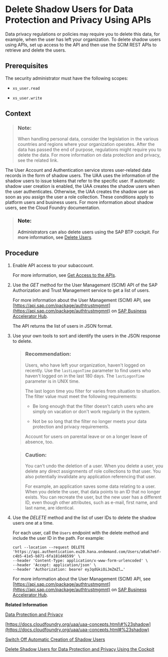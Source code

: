 <!-- loioeb70f16b420447b6b33dedc3ebcf91cc -->

# Delete Shadow Users for Data Protection and Privacy Using APIs

Data privacy regulations or policies may require you to delete this data, for example, when the user has left your organization. To delete shadow users using APIs, set up access to the API and then use the SCIM REST APIs to retrieve and delete the users.



<a name="loioeb70f16b420447b6b33dedc3ebcf91cc__prereq_sg2_kqr_ddb"/>

## Prerequisites

The security administrator must have the following scopes:

-   `xs_user.read`

-   `xs_user.write`




## Context

> ### Note:  
> When handling personal data, consider the legislation in the various countries and regions where your organization operates. After the data has passed the end of purpose, regulations might require you to delete the data. For more information on data protection and privacy, see the related link.

The User Account and Authentication service stores user-related data records in the form of shadow users. The UAA uses the information of the shadow users to issue tokens that refer to the specific user. If automatic shadow user creation is enabled, the UAA creates the shadow users when the user authenticates. Otherwise, the UAA creates the shadow user as soon as you assign the user a role collection. These conditions apply to platform users and business users. For more information about shadow users, see the Cloud Foundry documentation.

> ### Note:  
> Administrators can also delete users using the SAP BTP cockpit. For more information, see [Delete Users](../50-administration-and-ops/delete-users-51000c2.md).



## Procedure

1.  Enable API access to your subaccount.

    For more information, see [Get Access to the APIs](../50-administration-and-ops/get-access-to-the-apis-fda1027.md).

2.  Use the *GET* method for the User Management \(SCIM\) API of the SAP Authorization and Trust Management service to get a list of users.

    For more information about the User Management \(SCIM\) API, see [https://api.sap.com/package/authtrustmgmnt](https://api.sap.com/package/authtrustmgmnt) on [SAP Business Accelerator Hub](https://api.sap.com/package/authtrustmgmnt?section=Artifacts).

    The API returns the list of users in JSON format.

3.  Use your own tools to sort and identify the users in the JSON response to delete.

    > ### Recommendation:  
    > Users, who have left your organization, haven't logged on recently. Use the `lastLogonTime` parameter to find users who haven't logged on in the last 180 days. The `lastLogonTime` parameter is in UNIX time.
    > 
    > The last logon time you filter for varies from situation to situation. The filter value must meet the following requirements:
    > 
    > -   Be long enough that the filter doesn't catch users who are simply on vacation or don't work regularly in the system.
    > 
    > -   Not be so long that the filter no longer meets your data protection and privacy requirements.
    > 
    > 
    > Account for users on parental leave or on a longer leave of absence, too.

    > ### Caution:  
    > You can't undo the deletion of a user. When you delete a user, you delete any direct assignments of role collections to that user. You also potentially invalidate any application referencing that user.
    > 
    > For example, an application saves some data relating to a user. When you delete the user, that data points to an ID that no longer exists. You can recreate the user, but the new user has a different ID, even though other attributes, such as e-mail, first name, and last name, are identical.

4.  Use the *DELETE* method and the list of user IDs to delete the shadow users one at a time.

    For each user, call the `Users` endpoint with the delete method and include the user ID in the path. For example:

    ```
    curl --location --request DELETE 'https://api.authentication.eu20.hana.ondemand.com/Users/a0a67e6f-c4b5-41e5-b871-6fa181d46599' \
    --header 'Content-Type: application/x-www-form-urlencoded' \
    --header 'Accept: application/json' \
    --header 'Authorization: bearer eyJqdGkiOiJmZmZl…'
    ```

    For more information about the User Management \(SCIM\) API, see [https://api.sap.com/package/authtrustmgmnt](https://api.sap.com/package/authtrustmgmnt) on [SAP Business Accelerator Hub](https://api.sap.com/package/authtrustmgmnt?section=Artifacts).


**Related Information**  


[Data Protection and Privacy](data-protection-and-privacy-7e513d3.md "Data protection is associated with numerous legal requirements and privacy concerns. In addition to compliance with general data protection and privacy acts, it's necessary to consider compliance with industry-specific legislation in different countries/regions.")

[https://docs.cloudfoundry.org/uaa/uaa-concepts.html\#%23shadow](https://docs.cloudfoundry.org/uaa/uaa-concepts.html#%23shadow)

[Switch Off Automatic Creation of Shadow Users](../50-administration-and-ops/switch-off-automatic-creation-of-shadow-users-d852567.md "To switch off the creation of shadow users in the trust configuration of custom identity providers, administrators must explicitly allow users to log on. Administrators then have full control over who is allowed to log on.")

[Delete Shadow Users for Data Protection and Privacy Using the Cockpit](delete-shadow-users-for-data-protection-and-privacy-using-the-cockpit-893c5ac.md "Data privacy regulations or policies may require you to delete this data, for example, when the user has left your organization. SAP BTP cockpit offers an application to select and delete shadow users.")

